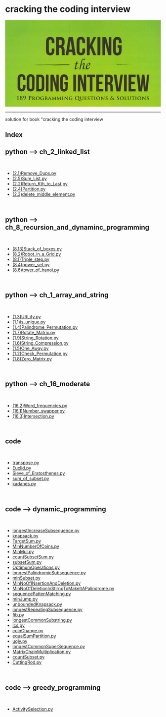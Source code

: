 <p text-align="center"><h1>cracking the coding interview</h1></p><center><img src="img/img.png" alt="image" /></center><hr/>solution for book "cracking the coding interview<p text-align="center"><h2> Index </h2></p><h2>python --> ch_2_linked_list</h2><br/><ul> <li><a href="python/ch_2_linked_list/(2.1)Remove_Dups.py" >(2.1)Remove_Dups.py</a></li> <li><a href="python/ch_2_linked_list/(2.5)Sum_List.py" >(2.5)Sum_List.py</a></li> <li><a href="python/ch_2_linked_list/(2.2)Return_Kth_to_Last.py" >(2.2)Return_Kth_to_Last.py</a></li> <li><a href="python/ch_2_linked_list/(2.4)Partition.py" >(2.4)Partition.py</a></li> <li><a href="python/ch_2_linked_list/(2.3)delete_middle_element.py" >(2.3)delete_middle_element.py</a></li></ul><br/><h2>python --> ch_8_recursion_and_dynaminc_programming</h2><br/><ul> <li><a href="python/ch_8_recursion_and_dynaminc_programming/(8.13)Stack_of_boxes.py" >(8.13)Stack_of_boxes.py</a></li> <li><a href="python/ch_8_recursion_and_dynaminc_programming/(8.2)Robot_in_a_Grid.py" >(8.2)Robot_in_a_Grid.py</a></li> <li><a href="python/ch_8_recursion_and_dynaminc_programming/(8.1)Triple_step.py" >(8.1)Triple_step.py</a></li> <li><a href="python/ch_8_recursion_and_dynaminc_programming/(8.4)power_set.py" >(8.4)power_set.py</a></li> <li><a href="python/ch_8_recursion_and_dynaminc_programming/(8.6)tower_of_hanoi.py" >(8.6)tower_of_hanoi.py</a></li></ul><br/><h2>python --> ch_1_array_and_string</h2><br/><ul> <li><a href="python/ch_1_array_and_string/(1.3)URLify.py" >(1.3)URLify.py</a></li> <li><a href="python/ch_1_array_and_string/(1.1)is_unique.py" >(1.1)is_unique.py</a></li> <li><a href="python/ch_1_array_and_string/(1.4)Palindrome_Permutation.py" >(1.4)Palindrome_Permutation.py</a></li> <li><a href="python/ch_1_array_and_string/(1.7)Rotate_Matrix.py" >(1.7)Rotate_Matrix.py</a></li> <li><a href="python/ch_1_array_and_string/(1.9)String_Rotation.py" >(1.9)String_Rotation.py</a></li> <li><a href="python/ch_1_array_and_string/(1.6)String_Compression.py" >(1.6)String_Compression.py</a></li> <li><a href="python/ch_1_array_and_string/(1.5)One_Away.py" >(1.5)One_Away.py</a></li> <li><a href="python/ch_1_array_and_string/(1.2)Check_Permutation.py" >(1.2)Check_Permutation.py</a></li> <li><a href="python/ch_1_array_and_string/(1.8)Zero_Matrix.py" >(1.8)Zero_Matrix.py</a></li></ul><br/><h2>python --> ch_16_moderate</h2><br/><ul> <li><a href="python/ch_16_moderate/(16.2)Word_frequencies.py" >(16.2)Word_frequencies.py</a></li> <li><a href="python/ch_16_moderate/(16.1)Number_swapper.py" >(16.1)Number_swapper.py</a></li> <li><a href="python/ch_16_moderate/(16.3)Intersection.py" >(16.3)Intersection.py</a></li></ul><br/><h2>code</h2><br/><ul> <li><a href="code/transpose.py" >transpose.py</a></li> <li><a href="code/Euclid.py" >Euclid.py</a></li> <li><a href="code/Sieve_of_Eratosthenes.py" >Sieve_of_Eratosthenes.py</a></li> <li><a href="code/sum_of_subset.py" >sum_of_subset.py</a></li> <li><a href="code/kadanes.py" >kadanes.py</a></li></ul><br/><h2>code --> dynamic_programming</h2><br/><ul> <li><a href="code/dynamic_programming/longestIncreaseSubsequence.py" >longestIncreaseSubsequence.py</a></li> <li><a href="code/dynamic_programming/knapsack.py" >knapsack.py</a></li> <li><a href="code/dynamic_programming/TargetSum.py" >TargetSum.py</a></li> <li><a href="code/dynamic_programming/MinNumberOfCoins.py" >MinNumberOfCoins.py</a></li> <li><a href="code/dynamic_programming/MinMul.py" >MinMul.py</a></li> <li><a href="code/dynamic_programming/countSubsetSum.py" >countSubsetSum.py</a></li> <li><a href="code/dynamic_programming/subsetSum.py" >subsetSum.py</a></li> <li><a href="code/dynamic_programming/OptimumOperations.py" >OptimumOperations.py</a></li> <li><a href="code/dynamic_programming/longestPalindromicSubsequence.py" >longestPalindromicSubsequence.py</a></li> <li><a href="code/dynamic_programming/minSubset.py" >minSubset.py</a></li> <li><a href="code/dynamic_programming/MinNoOfINsertionAndDeletion.py" >MinNoOfINsertionAndDeletion.py</a></li> <li><a href="code/dynamic_programming/MinNoOfDeletionInStirngToMakeItAPalindrome.py" >MinNoOfDeletionInStirngToMakeItAPalindrome.py</a></li> <li><a href="code/dynamic_programming/sequencePattenMatching.py" >sequencePattenMatching.py</a></li> <li><a href="code/dynamic_programming/minJump.py" >minJump.py</a></li> <li><a href="code/dynamic_programming/unboundedKnapsack.py" >unboundedKnapsack.py</a></li> <li><a href="code/dynamic_programming/longestRepeatingSubsequence.py" >longestRepeatingSubsequence.py</a></li> <li><a href="code/dynamic_programming/fib.py" >fib.py</a></li> <li><a href="code/dynamic_programming/longestCommonSubstring.py" >longestCommonSubstring.py</a></li> <li><a href="code/dynamic_programming/lcs.py" >lcs.py</a></li> <li><a href="code/dynamic_programming/coinChange.py" >coinChange.py</a></li> <li><a href="code/dynamic_programming/equalSumPartition.py" >equalSumPartition.py</a></li> <li><a href="code/dynamic_programming/ugly.py" >ugly.py</a></li> <li><a href="code/dynamic_programming/longestCommonSuperSequence.py" >longestCommonSuperSequence.py</a></li> <li><a href="code/dynamic_programming/MatrixChainMultiplication.py" >MatrixChainMultiplication.py</a></li> <li><a href="code/dynamic_programming/countSubset.py" >countSubset.py</a></li> <li><a href="code/dynamic_programming/CuttingRod.py" >CuttingRod.py</a></li></ul><br/><h2>code --> greedy_programming</h2><br/><ul> <li><a href="code/greedy_programming/ActivitySelection.py" >ActivitySelection.py</a></li></ul><br/>